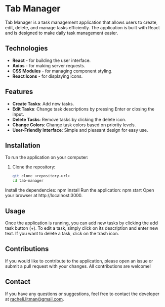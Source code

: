 # Tab Manager

Tab Manager is a task management application that allows users to create, edit, delete, and manage tasks efficiently. The application is built with React and is designed to make daily task management easier.

## Technologies

- **React** - for building the user interface.
- **Axios** - for making server requests.
- **CSS Modules** - for managing component styling.
- **React Icons** - for displaying icons.

## Features

- **Create Tasks**: Add new tasks.
- **Edit Tasks**: Change task descriptions by pressing Enter or closing the input.
- **Delete Tasks**: Remove tasks by clicking the delete icon.
- **Change Colors**: Change task colors based on priority levels.
- **User-Friendly Interface**: Simple and pleasant design for easy use.

## Installation

To run the application on your computer:

1. Clone the repository:
   ```bash
   git clone <repository-url>
   cd tab-manager
Install the dependencies:
npm install
Run the application:
npm start
Open your browser at http://localhost:3000.

## Usage
Once the application is running, you can add new tasks by clicking the add task button (+). To edit a task, simply click on its description and enter new text. If you want to delete a task, click on the trash icon.

## Contributions
If you would like to contribute to the application, please open an issue or submit a pull request with your changes. All contributions are welcome!

## Contact
If you have any questions or suggestions, feel free to contact the developer at racheli.litman@gmail.com.